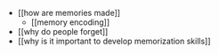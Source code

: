 - [[how are memories made]]
	- [[memory encoding]]
- [[why do people forget]]
- [[why is it important to develop memorization skills]]